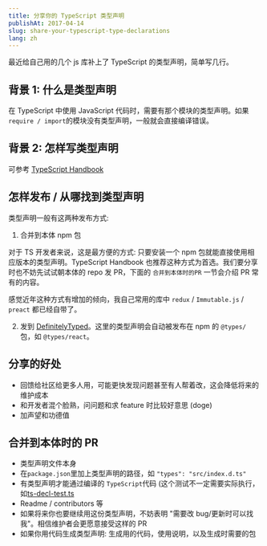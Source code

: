 ```yaml
---
title: 分享你的 TypeScript 类型声明
publishAt: 2017-04-14
slug: share-your-typescript-type-declarations
lang: zh
---
```


最近给自己用的几个 js 库补上了 TypeScript 的类型声明，简单写几行。

## 背景 1: 什么是类型声明

在 TypeScript 中使用 JavaScript 代码时，需要有那个模块的类型声明。如果 `require / import`的模块没有类型声明，一般就会直接编译错误。

## 背景 2: 怎样写类型声明

可参考 [TypeScript Handbook](https://www.typescriptlang.org/docs/handbook/declaration-files/introduction.html)

## 怎样发布 / 从哪找到类型声明

类型声明一般有这两种发布方式:

1. 合并到本体 npm 包

对于 TS 开发者来说，这是最方便的方式: 只要安装一个 npm 包就能直接使用相应版本的类型声明。TypeScript Handbook 也推荐这种方式为首选。我们要分享时也不妨先试试朝本体的 repo 发 PR，下面的 `合并到本体时的PR` 一节会介绍 PR 常有的内容。

感觉近年这种方式有增加的倾向，我自己常用的库中 `redux` / `Immutable.js` / `preact` 都已经自带了。

2. 发到 [DefinitelyTyped](https://github.com/DefinitelyTyped/DefinitelyTyped/)。这里的类型声明会自动被发布在 npm 的 `@types/` 包，如 `@types/react`。

## 分享的好处

- 回馈给社区给更多人用，可能更快发现问题甚至有人帮着改，这会降低将来的维护成本
- 和开发者混个脸熟，问问题和求 feature 时比较好意思 (doge)
- 加声望和功德值

## 合并到本体时的 PR

- 类型声明文件本身
- 在`package.json`里加上类型声明的路径，如 `"types": "src/index.d.ts"`
- 有类型声明才能通过编译的 `TypeScript`代码 (这个测试不一定需要实际执行，如[ts-decl-test.ts](https://github.com/jokester/node-libtidy/blob/5806f74ed1d801b3ee6c860b7d05c6dd37c24376/test/ts-decl-test.ts#L32)
- Readme / contributors 等
- 如果将来你也要继续用这份类型声明，不妨表明 "需要改 bug/更新时可以找我"。相信维护者会更愿意接受这样的 PR
- 如果你用代码生成类型声明: 生成用的代码，使用说明，以及生成时需要的包
